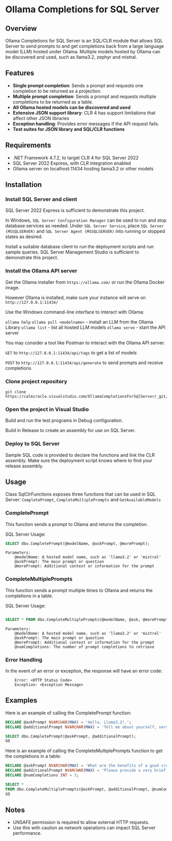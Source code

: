 # Ollama Completions for SQL Server

## Overview

Ollama Completions for SQL Server is an SQL/CLR module that allows SQL Server to send prompts to and
get completions back from a large language model (LLM) hosted under Ollama. Multiple models hosted
by Ollama can be discovered and used, such as llama3.2, zephyr and mistral.

## Features

- **Single prompt completion**: Sends a prompt and requests one completion to be returned as a projection.
- **Multiple prompt completion**: Sends a prompt and requests multiple completions to be returned as a table.
- **All Ollama hosted models can be discovered and used**
- **Extensive JSON support library**: CLR 4 has support limitations that affect other JSON libraries
- **Exception handling**: Provides error messages if the API request fails.
- **Test suites for JSON library and SQL/CLR functions**

## Requirements

- .NET Framework 4.7.2, to target CLR 4 for SQL Server 2022
- SQL Server 2022 Express, with CLR integration enabled
- Ollama server on localhost:11434 hosting llama3.2 or other models

## Installation

### Install SQL Server and client

SQL Server 2022 Express is sufficient to demonstrate this project. 

In Windows, `SQL Server Configuration Manager` can be used to run and stop database
services as needed. Under `SQL Server Service`, place `SQL Server (MSSQLSERVER)` and 
`SQL Server Agent (MSSQLSERVER)` into running or stopped states as desired.

Install a suitable database client to run the deployment scripts and run sample queries.
SQL Server Management Studio is sufficient to demonstrate this project.

### Install the Ollama API server

Get the Ollama installer from `https://ollama.com/` or run the Ollama Docker image.
 
However Ollama is installed, make sure your instance will serve on `http://127.0.0.1:11434/ `

Use the Windows command-line interface to interact with Ollama:

`ollama help`
`ollama pull <modelname>` - install an LLM from the Ollama Library
`ollama list` - list all hosted LLM models
`ollama serve` - start the API server

You may consider a tool like Postman to interact with the Ollama API server.

`GET` to `http://127.0.0.1:11434/api/tags` to get a list of models

`POST` to `http://127.0.0.1:11434/api/generate` to send prompts and receive completions

### Clone project repository

```
git clone https://calmiracle.visualstudio.com/OllamaCompletionsForSqlServer/_git/OllamaCompletionsForSqlServer
```

### Open the project in Visual Studio

Build and run the test programs in Debug configuration. 

Build in Release to create an assembly for use on SQL Server. 


### Deploy to SQL Server

Sample SQL code is provided to declare the functions and link the CLR assembly.
Make sure the deployment script knows where to find your release assembly.

## Usage

Class SqlClrFunctions exposes three functions that can be used in SQL Server:
`CompletePrompt`, `CompleteMultiplePrompts` and `GetAvailableModels`

### CompletePrompt

This function sends a prompt to Ollama and returns the completion.

SQL Server Usage:

```sql
SELECT dbo.CompletePrompt(@modelName, @askPrompt, @morePrompt);
```

    Parameters:
        @modelName: A hosted model name, such as 'llama3.2' or 'mistral'
        @askPrompt: The main prompt or question
        @morePrompt: Additional context or information for the prompt

### CompleteMultiplePrompts

This function sends a prompt multiple times to Ollama and returns the completions in a table.

SQL Server Usage:

```sql

SELECT * FROM dbo.CompleteMultiplePrompts(@modelName, @ask, @morePrompt, @numCompletions);
```

    Parameters:
        @modelName: A hosted model name, such as 'llama3.2' or 'mistral'
        @askPrompt: The main prompt or question
        @morePrompt: Additional context or information for the prompt
        @numCompletions: The number of prompt completions to retrieve

### Error Handling

In the event of an error or exception, the response will have an error code:

```
    Error: <HTTP Status Code>
    Exception: <Exception Message>
```

## Examples

Here is an example of calling the CompletePrompt function:

```sql
DECLARE @askPrompt NVARCHAR(MAX) = 'Hello, Llama3.2!.';
DECLARE @additionalPrompt NVARCHAR(MAX) = 'Tell me about yourself, very briefly.';

SELECT dbo.CompletePrompt(@askPrompt, @additionalPrompt);
GO
```

Here is an example of calling the CompleteMultiplePrompts function to get the completions in a table:

```sql
DECLARE @askPrompt NVARCHAR(MAX) = 'What are the benefits of a good credit score?';
DECLARE @additionalPrompt NVARCHAR(MAX) = 'Please provide a very brief explanation of 10 words or less.';
DECLARE @numCompletions INT = 3;

SELECT * 
FROM dbo.CompleteMultiplePrompts(@askPrompt, @additionalPrompt, @numCompletions);
GO
```

## Notes

- UNSAFE permission is required to allow external HTTP requests.
- Use this with caution as network operations can impact SQL Server performance.